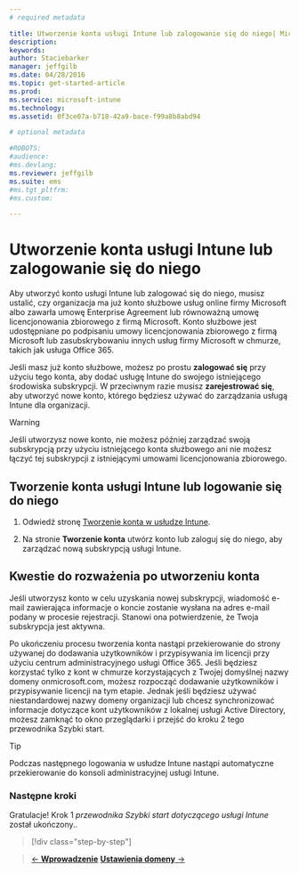 ```yaml
---
# required metadata

title: Utworzenie konta usługi Intune lub zalogowanie się do niego| Microsoft Intune
description:
keywords:
author: Staciebarker
manager: jeffgilb
ms.date: 04/28/2016
ms.topic: get-started-article
ms.prod:
ms.service: microsoft-intune
ms.technology:
ms.assetid: 0f3ce07a-b718-42a9-bace-f99a8b8abd94

# optional metadata

#ROBOTS:
#audience:
#ms.devlang:
ms.reviewer: jeffgilb
ms.suite: ems
#ms.tgt_pltfrm:
#ms.custom:

---
```



# Utworzenie konta usługi Intune lub zalogowanie się do niego
Aby utworzyć konto usługi Intune lub zalogować się do niego, musisz ustalić, czy organizacja ma już konto służbowe usług online firmy Microsoft albo zawarła umowę Enterprise Agreement lub równoważną umowę licencjonowania zbiorowego z firmą Microsoft. Konto służbowe jest udostępniane po podpisaniu umowy licencjonowania zbiorowego z firmą Microsoft lub zasubskrybowaniu innych usług firmy Microsoft w chmurze, takich jak usługa Office 365.

Jeśli masz już konto służbowe, możesz po prostu **zalogować się** przy użyciu tego konta, aby dodać usługę Intune do swojego istniejącego środowiska subskrypcji. W przeciwnym razie musisz **zarejestrować się**, aby utworzyć nowe konto, którego będziesz używać do zarządzania usługą Intune dla organizacji.

>[!WARNING]
>Jeśli utworzysz nowe konto, nie możesz później zarządzać swoją subskrypcją przy użyciu istniejącego konta służbowego ani nie możesz łączyć tej subskrypcji z istniejącymi umowami licencjonowania zbiorowego.

## Tworzenie konta usługi Intune lub logowanie się do niego

1.  Odwiedź stronę [Tworzenie konta w usłudze Intune](https://portal.office.com/Signup/Signup.aspx?OfferId=40BE278A-DFD1-470a-9EF7-9F2596EA7FF9&dl=INTUNE_A&ali=1#0%20).

2.  Na stronie **Tworzenie konta** utwórz konto lub zaloguj się do niego, aby zarządzać nową subskrypcją usługi Intune.

## Kwestie do rozważenia po utworzeniu konta
Jeśli utworzysz konto w celu uzyskania nowej subskrypcji, wiadomość e-mail zawierająca informacje o koncie zostanie wysłana na adres e-mail podany w procesie rejestracji. Stanowi ona potwierdzenie, że Twoja subskrypcja jest aktywna.

Po ukończeniu procesu tworzenia konta nastąpi przekierowanie do strony używanej do dodawania użytkowników i przypisywania im licencji przy użyciu centrum administracyjnego usługi Office 365. Jeśli będziesz korzystać tylko z kont w chmurze korzystających z Twojej domyślnej nazwy domeny onmicrosoft.com, możesz rozpocząć dodawanie użytkowników i przypisywanie licencji na tym etapie. Jednak jeśli będziesz używać niestandardowej nazwy domeny organizacji lub chcesz synchronizować informacje dotyczące kont użytkowników z lokalnej usługi Active Directory, możesz zamknąć to okno przeglądarki i przejść do kroku 2 tego przewodnika Szybki start.

>[!TIP]
> Podczas następnego logowania w usłudze Intune nastąpi automatyczne przekierowanie do konsoli administracyjnej usługi Intune.

### Następne kroki
Gratulacje! Krok 1 *przewodnika Szybki start dotyczącego usługi Intune* został ukończony..

>[!div class="step-by-step"]

>[&larr; **Wprowadzenie**](.\start-with-a-paid-subscription-to-microsoft-intune.md)     [**Ustawienia domeny** &rarr;](.\start-with-a-paid-subscription-to-microsoft-intune-step-2.md)  


<!--HONumber=May16_HO1-->


